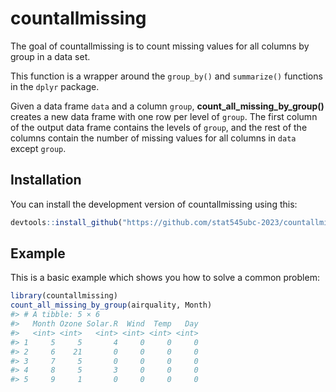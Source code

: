 
<!-- README.md is generated from README.Rmd. Please edit that file -->

# countallmissing

<!-- badges: start -->
<!-- badges: end -->

The goal of countallmissing is to count missing values for all columns
by group in a data set.

This function is a wrapper around the `group_by()` and `summarize()`
functions in the `dplyr` package.

Given a data frame `data` and a column `group`,
**count_all_missing_by_group()** creates a new data frame with one row
per level of `group`. The first column of the output data frame contains
the levels of `group`, and the rest of the columns contain the number of
missing values for all columns in `data` except `group`.

## Installation

You can install the development version of countallmissing using this:

``` r
devtools::install_github("https://github.com/stat545ubc-2023/countallmissing_hhauch.git", ref = "0.1.0")
```

## Example

This is a basic example which shows you how to solve a common problem:

``` r
library(countallmissing)
count_all_missing_by_group(airquality, Month)
#> # A tibble: 5 × 6
#>   Month Ozone Solar.R  Wind  Temp   Day
#>   <int> <int>   <int> <int> <int> <int>
#> 1     5     5       4     0     0     0
#> 2     6    21       0     0     0     0
#> 3     7     5       0     0     0     0
#> 4     8     5       3     0     0     0
#> 5     9     1       0     0     0     0
```
